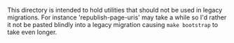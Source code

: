 This directory is intended to hold utilities that should not be used in legacy
migrations.  For instance 'republish-page-uris' may take a while so I'd rather
it not be pasted blindly into a legacy migration causing `make bootstrap` to
take even longer.
